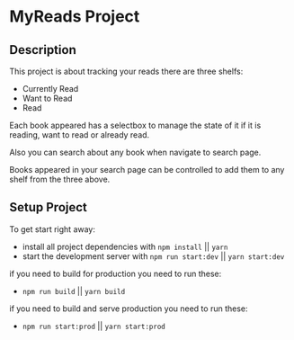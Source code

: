 # MyReads Project

## Description

This project is about tracking your reads there are three shelfs:

- Currently Read
- Want to Read
- Read

Each book appeared has a selectbox to manage the state of it if it is reading, want to read or already read.

Also you can search about any book when navigate to search page.

Books appeared in your search page can be controlled to add them to any shelf from the three above.

## Setup Project

To get start right away:

- install all project dependencies with `npm install` || `yarn`
- start the development server with `npm run start:dev` || `yarn start:dev`

if you need to build for production you need to run these:

- `npm run build` || `yarn build`

if you need to build and serve production you need to run these:

- `npm run start:prod` || `yarn start:prod`
